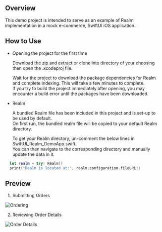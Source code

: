 ##  Overview
This demo project is intended to serve as an example of Realm implementation in a mock e-commerce, SwiftUI iOS application.

##  How to Use
- Opening the project for the first time

  Download the zip and extract or clone into directory of your choosing then open the .xcodeproj file.

  Wait for the project to download the package dependencies for Realm and complete indexing. This will take a few minutes to complete.\
  If you try to build the project immediately after opening, you may encounter a build error until the packages have been downloaded.

- Realm

  A bundled Realm file has been included in this project and is set-up to be used by default.\
  On first run, the bundled realm file will be copied to your default Realm directory.

  To get your Realm directory, un-comment the below lines in SwiftUI_Realm_DemoApp.swift.\
  You can then navigate to the corresponding directory and manually update the data in it.
  
```swift
  let realm = try! Realm()
  print("Realm is located at:", realm.configuration.fileURL!)
```

## Preview
1. Submitting Orders

![Ordering](https://spark-project-resources.s3.amazonaws.com/SwiftUI-Realm-Demo/ordering.gif)

2. Reviewing Order Details

![Order Details](https://spark-project-resources.s3.amazonaws.com/SwiftUI-Realm-Demo/order_details.gif)
